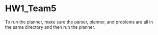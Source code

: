 HW1_Team5
=========

To run the planner, make sure the parser, planner, and problems are all in the same directory and then run the planner.
